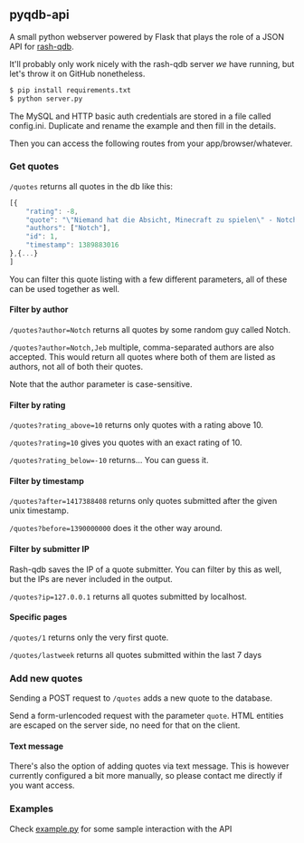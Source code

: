 ## pyqdb-api

A small python webserver powered by Flask that plays the role of a JSON API for [rash-qdb](https://github.com/paxed/rash-qdb-fork).

It'll probably only work nicely with the rash-qdb server *we* have running, but let's throw it on GitHub nonetheless.

```sh
$ pip install requirements.txt
$ python server.py
```

The MySQL and HTTP basic auth credentials are stored in a file called config.ini. Duplicate and rename the example and then fill in the details.

Then you can access the following routes from your app/browser/whatever.


### Get quotes

`/quotes` returns all quotes in the db like this:
```js
[{
    "rating": -8,
    "quote": "\"Niemand hat die Absicht, Minecraft zu spielen\" - Notch",
    "authors": ["Notch"],
    "id": 1,
    "timestamp": 1389883016
},{...}
]
```

You can filter this quote listing with a few different parameters, all of these can be used together as well.

#### Filter by author

`/quotes?author=Notch` returns all quotes by some random guy called Notch.

`/quotes?author=Notch,Jeb` multiple, comma-separated authors are also accepted. This would return all quotes where both of them are listed as authors, not all of both their quotes.

Note that the author parameter is case-sensitive.

#### Filter by rating

`/quotes?rating_above=10` returns only quotes with a rating above 10.

`/quotes?rating=10` gives you quotes with an exact rating of 10.

`/quotes?rating_below=-10` returns... You can guess it.

#### Filter by timestamp

`/quotes?after=1417388408` returns only quotes submitted after the given unix timestamp.

`/quotes?before=1390000000` does it the other way around.

#### Filter by submitter IP

Rash-qdb saves the IP of a quote submitter. You can filter by this as well, but the IPs are never included in the output.

`/quotes?ip=127.0.0.1` returns all quotes submitted by localhost.

#### Specific pages

`/quotes/1` returns only the very first quote.

`/quotes/lastweek` returns all quotes submitted within the last 7 days


### Add new quotes

Sending a POST request to `/quotes` adds a new quote to the database.

Send a form-urlencoded request with the parameter `quote`. HTML entities are escaped on the server side, no need for that on the client.


#### Text message

There's also the option of adding quotes via text message. This is however currently configured a bit more manually, so please contact me directly if you want access.


### Examples

Check [example.py](https://github.com/kiliankoe/pyqdb-api/blob/master/example.py) for some sample interaction with the API
